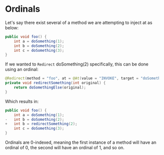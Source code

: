 # Ordinals

Let's say there exist several of a method we are attempting to inject at as below:

```java
public void foo() {
    int a = doSomething(1);
    int b = doSomething(2);
    int c = doSomething(3);
}
```

If we wanted to `Redirect` doSomething(2) specifically, this can be done using an ordinal:

```java
@Redirect(method = "foo", at = @At(value = "INVOKE", target = "doSomething(I)I"), ordinal = 1)
private void redirectSomething(int original) {
    return doSomethingElse(original);
}
```

Which results in:

```java
public void foo() {
    int a = doSomething(1);
-   int b = doSomething(2);
+   int b = redirectSomething(2);
    int c = doSomething(3);
}
```

Ordinals are 0-indexed, meaning the first instance of a method will have an ordinal of 0, the second will have an ordinal of 1, and so on.
